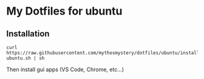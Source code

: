 # My Dotfiles for ubuntu

## Installation

```
curl https://raw.githubusercontent.com/mythosmystery/dotfiles/ubuntu/install-ubuntu.sh | sh
```

Then install gui apps (VS Code, Chrome, etc...)
